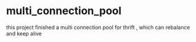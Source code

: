 # multi_connection_pool
this project finished a multi connection pool for thrift , which can rebalance and keep alive
